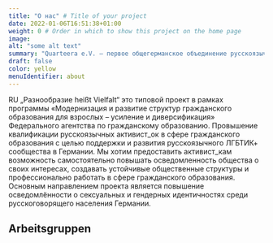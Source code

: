 ```yaml
---
title: "О нас" # Title of your project
date: 2022-01-06T16:51:38+01:00
weight: 0 # Order in which to show this project on the home page
image:
alt: "some alt text"
summary: "Quarteera e.V. — первое общегерманское объединение русскоязычных ЛГБТК*-мигрантов*ок, которое с 2011 года выступает за видимость русскоязычных ЛГБТК* в Германии, в особенности среди русскоязычного населения, а также за повышение информированности о ЛГБТК* среди русскоязычных людей. Quarteera e.V. видит свою задачу в противодействии множественной дискриминации русскоязычных ЛГБТК* (из-за их происхождения и сексуальной ориентации/гендерной идентичности)."
draft: false
color: yellow
menuIdentifier: about
---
```


RU „Разнообразие heißt Vielfalt“ это типовой проект в рамках программы «Модернизация и развитие структур гражданского образования для взрослых – усиление и диверсификация» Федерального агентства по гражданскому образованию. Провышение квалификации русскоязычных активист_ок в сфере гражданского образования с целью поддержки и развития русскоязычного ЛГБТИК+ сообщества в Германии. Мы хотим предоставить активист_кам возможность самостоятельно повышать осведомленность общества о своих интересах, создавать устойчивые общественные структуры и профессионально работать в сфере гражданского образования. Основным направлением проекта является повышение осведомлённости о сексуальных и гендерных идентичностях среди русскоговорящего населения Германии.

## Arbeitsgruppen
